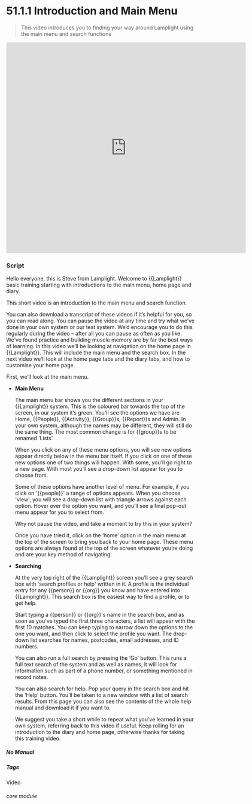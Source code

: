 # 51.1.1 Introduction and Main Menu

> This video introduces you to finding your way around Lamplight using the main menu and search functions



<iframe width="640" height="564" src="https://player.vimeo.com/video/282516727" frameborder="0" allowFullScreen mozallowfullscreen webkitAllowFullScreen></iframe>  

### Script

Hello everyone, this is Steve from Lamplight. Welcome to {{Lamplight}} basic training starting with introductions to the main menu, home page and diary.

This short video is an introduction to the main menu and search function.

You can also download a transcript of these videos if it’s helpful for you, so you can read along. You can pause the video at any time and try what we’ve done in your own system or our test system. We’d encourage you to do this regularly during the video – after all you can pause as often as you like. We’ve found practice and building muscle memory are by far the best ways of learning.
In this video we’ll be looking at navigation on the home page in {{Lamplight}}. This will include the main menu and the search box.
In the next video we’ll look at the home page tabs and the diary tabs, and how to customise your home page.

First, we’ll look at the main menu.

- **Main Menu**

   The main menu bar shows you the different sections in your {{Lamplight}} system. This is the coloured bar towards the top of the screen, in our system it’s green. You’ll see the options we have are Home, {{People}}, {{Activity}}, {{Group}}s, {{Report}}s and Admin. In your own system, although the names may be different, they will still do the same thing. The most common change is for {{group}}s to be renamed ‘Lists’.

   When you click on any of these menu options, you will see new options appear directly below in the menu bar itself. If you click on one of these new options one of two things will happen. With some, you’ll go right to a new page. With most you’ll see a drop-down list appear for you to choose from.

   Some of these options have another level of menu. For example, if you click on '{{people}}' a range of options appears. When you choose 'view', you will see a drop-down list with triangle arrows against each option. Hover over the option you want, and you’ll see a final pop-out menu appear for you to select from.

   Why not pause the video, and take a moment to try this in your system?

   Once you have tried it, click on the ‘home’ option in the main menu at the top of the screen to bring you back to your home page. These menu options are always found at the top of the screen whatever you’re doing and are your key method of navigating.

- **Searching**

   At the very top right of the {{Lamplight}} screen you’ll see a grey search box with 'search profiles or help' written in it. A profile is the individual entry for any {{person}} or {{org}} you know and have entered into {{Lamplight}}. This search box is the easiest way to find a profile, or to get help.

   Start typing a {{person}} or {{org}}'s name in the search box, and as soon as you’ve typed the first three characters, a list will appear with the first 10 matches. You can keep typing to narrow down the options to the one you want, and then click to select the profile you want. The drop-down list searches for names, postcodes, email addresses, and ID numbers.

   You can also run a full search by pressing the ‘Go’ button. This runs a full text search of the system and as well as names, it will look for information such as part of a phone number, or something mentioned in record notes.

   You can also search for help. Pop your query in the search box and hit the ‘Help’ button. You’ll be taken to a new window with a list of search results. From this page you can also see the contents of the whole help manual and download it if you want to.

   We suggest you take a short while to repeat what you’ve learned in your own system, referring back to this video if useful. Keep rolling for an introduction to the diary and home page, otherwise thanks for taking this training video.


##### No Manual

##### Tags
Video

###### core module
